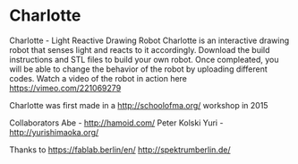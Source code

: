# Charlotte
Charlotte - Light Reactive Drawing Robot
Charlotte is an interactive drawing robot that senses light and reacts to it accordingly.
Download the build instructions and STL files to build your own robot. Once compleated, you will be able to change the behavior
of the robot by uploading different codes. Watch a video of the robot in action here https://vimeo.com/221069279

Charlotte was first made in a http://schoolofma.org/ workshop in 2015

Collaborators
Abe -  http://hamoid.com/
Peter Kolski
Yuri - http://yurishimaoka.org/

Thanks to 
https://fablab.berlin/en/
http://spektrumberlin.de/
